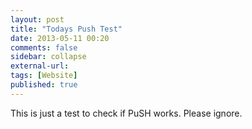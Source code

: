 ```yaml
---
layout: post
title: "Todays Push Test"
date: 2013-05-11 00:20
comments: false
sidebar: collapse
external-url:
tags: [Website]
published: true
---
```


This is just a test to check if PuSH works.  Please ignore.